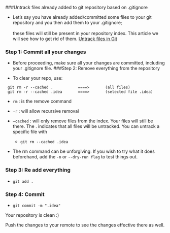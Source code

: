 ###Untrack files already added to git repository based on .gitignore
* Let’s say you have already added/committed some files to your git repository and you then add them to your .gitignore;<br />  
these files will still be present in your repository index. This article we will see how to get rid of them. 
[Untrack files in Git](http://www.codeblocq.com/2016/01/Untrack-files-already-added-to-git-repository-based-on-gitignore/)
    
### Step 1: Commit all your changes

* Before proceeding, make sure all your changes are committed, including your .gitignore file.
###Step 2: Remove everything from the repository

* To clear your repo, use:

```
 git rm -r --cached .           ====>       (all files)
 git rm -r --cached .idea       ====>       (selected file .idea)
```
* `rm`  : is the remove command
* `-r`  : will allow recursive removal
* `–cached` :  will only remove files from the index. Your files will still be there.
The . indicates that all files will be untracked. You can untrack a specific file with 
    * `git rm --cached .idea` 

* The rm command can be unforgiving. If you wish to try what it does beforehand, add the `-n` or `--dry-run flag` to test things out.
### Step 3: Re add everything

* `git add .`

### Step 4: Commit

* `git commit -m ".idea"`

Your repository is clean :)

Push the changes to your remote to see the changes effective there as well.